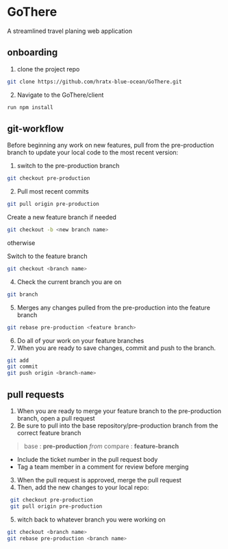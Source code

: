 # GoThere
A streamlined travel planing web application


## onboarding

1. clone the project repo
```sh
git clone https://github.com/hratx-blue-ocean/GoThere.git
```
2. Navigate to the GoThere/client
```sh
run npm install
```

## git-workflow

Before beginning any work on new features, pull from the pre-production branch to update your local code to the most recent version:

1. switch to the pre-production branch
```sh
git checkout pre-production
```

2. Pull most recent commits
```sh
git pull origin pre-production
```

 Create a new feature branch if needed
```sh
git checkout -b <new branch name>
```
otherwise

 Switch to the feature branch
```sh
git checkout <branch name>
```

4. Check the current branch you are on
```sh
git branch
```

5. Merges any changes pulled from the pre-production into the feature branch
```sh
git rebase pre-production <feature branch>
```

6. Do all of your work on your feature branches
7. When you are ready to save changes, commit and push to the branch.
```sh
git add
git commit
git push origin <branch-name>
```
## pull requests
1. When you are ready to merge your feature branch to the pre-production branch, open a pull request
2. Be sure to pull into the base repository/pre-production branch from the correct feature branch
> base : **pre-production** *from* compare : **feature-branch**
* Include the ticket number in the pull request body
* Tag a team member in a comment for review before merging
3. When the pull request is approved, merge the pull request
4. Then, add the new changes to your local repo:
```sh
 git checkout pre-production
 git pull origin pre-production
 ```
5. witch back to whatever branch you were working on
```sh
git checkout <branch name>
git rebase pre-production <branch name>
```






